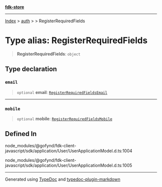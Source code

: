 [**fdk-store**](../../../README.md)
***

[Index](../../../API.md) > [auth](../../README.md) > [<internal>](../README.md) > RegisterRequiredFields

# Type alias: RegisterRequiredFields

> **RegisterRequiredFields**: `object`

## Type declaration

### `email`

> `optional` **email**: [`RegisterRequiredFieldsEmail`](type-alias.RegisterRequiredFieldsEmail.md)

***

### `mobile`

> `optional` **mobile**: [`RegisterRequiredFieldsMobile`](type-alias.RegisterRequiredFieldsMobile.md)

## Defined In

node\_modules/@gofynd/fdk-client-javascript/sdk/application/User/UserApplicationModel.d.ts:1004

node\_modules/@gofynd/fdk-client-javascript/sdk/application/User/UserApplicationModel.d.ts:1005

***
Generated using [TypeDoc](https://typedoc.org/) and [typedoc-plugin-markdown](https://www.npmjs.com/package/typedoc-plugin-markdown)
